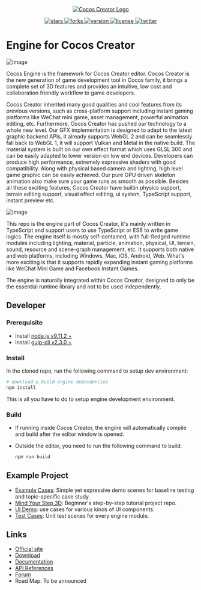 <p align="center">
    <a href="https://www.cocos.com/">
        <img src="https://user-images.githubusercontent.com/1503156/112012067-d5cdf580-8b63-11eb-819a-1c32cf253b25.png"
             alt="Cocos Creator Logo">
    </a>
</p>
<p align="center">
    <a href="https://github.com/cocos-creator/engine/stargazers">
        <img src="https://img.shields.io/github/stars/cocos-creator/engine.svg?style=flat-square&colorB=4183c4"
             alt="stars">
    </a>
    <a href="https://github.com/cocos-creator/engine/network">
        <img src="https://img.shields.io/github/forks/cocos-creator/engine.svg?style=flat-square&colorB=4183c4"
             alt="forks">
    </a>
    <a href="https://github.com/cocos-creator/engine/releases">
        <img src="https://img.shields.io/github/tag/cocos-creator/engine.svg?label=version&style=flat-square&colorB=4183c4"
             alt="version">
    </a>
    <a href="./licenses/LICENSE">
        <img src="https://img.shields.io/badge/license-MIT-blue.svg?style=flat-square&colorB=4183c4"
             alt="license">
    </a>
    <a href="https://twitter.com/cocos2dx">
        <img src="https://img.shields.io/twitter/follow/cocos2dx.svg?logo=twitter&label=follow&style=flat-square&colorB=4183c4"
             alt="twitter">
    </a>
</p>

# Engine for Cocos Creator

![image](https://user-images.githubusercontent.com/1503156/111035862-53548000-8457-11eb-8e8b-52d854caf627.png)

Cocos Engine is the framework for Cocos Creator editor. Cocos Creator is the new generation of game development tool in Cocos family, it brings a complete set of 3D features and provides an intuitive, low cost and collaboration friendly workflow to game developers.

Cocos Creator inherited many good qualities and cool features from its previous versions, such as cross-platform support including instant gaming platforms like WeChat mini game, asset management, powerful animation editing, etc. Furthermore, Cocos Creator has pushed our technology to a whole new level. Our GFX implementation is designed to adapt to the latest graphic backend APIs, it already supports WebGL 2 and can be seamlessly fall back to WebGL 1, it will support Vulkan and Metal in the native build. The material system is built on our own effect format which uses GLSL 300 and can be easily adapted to lower version on low end devices. Developers can produce high performance, extremely expressive shaders with good compatibility. Along with physical based camera and lighting, high level game graphic can be easily achieved. Our pure GPU driven skeleton animation also make sure your game runs as smooth as possible. Besides all these exciting features, Cocos Creator have builtin physics support, terrain editing support, visual effect editing, ui system, TypeScript support, instant preview etc.

![image](https://user-images.githubusercontent.com/1503156/111037166-f27c7600-845d-11eb-988f-4c2c8b5c7321.png)

This repo is the engine part of Cocos Creator, it's mainly written in TypeScript and support users to use TypeScript or ES6 to write game logics. The engine itself is mostly self-contained, with full-fledged runtime modules including lighting, material, particle, animation, physical, UI, terrain, sound, resource and scene-graph management, etc. It supports both native and web platforms, including Windows, Mac, iOS, Android, Web. What's more exciting is that it supports rapidly expanding instant gaming platforms like WeChat Mini Game and Facebook Instant Games.

The engine is naturally integrated within Cocos Creator, designed to only be the essential runtime library and not to be used independently.

## Developer

### Prerequisite

- Install [node.js v9.11.2 +](https://nodejs.org/)
- Install [gulp-cli v2.3.0 +](https://github.com/gulpjs/gulp/tree/master/docs/getting-started)

### Install

In the cloned repo, run the following command to setup dev environment:

```bash
# download & build engine dependencies
npm install
```

This is all you have to do to setup engine development environment.

### Build

- If running inside Cocos Creator, the engine will automatically compile and build after the editor window is opened.

- Outside the editor, you need to run the following command to build:

  ```bash
  npm run build
  ```

## Example Project

- [Example Cases](https://github.com/cocos-creator/example-3d): Simple yet expressive demo scenes for baseline testing and topic-specific case study.
- [Mind Your Step 3D](https://github.com/cocos-creator/tutorial-mind-your-step-3d): Beginner's step-by-step tutorial project repo.
- [UI Demo](https://github.com/cocos-creator/demo-ui/tree/3d): use cases for various kinds of UI components.
- [Test Cases](https://github.com/cocos-creator/test-cases-3d): Unit test scenes for every engine module.

## Links

- [Official site](https://www.cocos.com/products#CocosCreator)
- [Download](https://www.cocos.com/creator)
- [Documentation](https://docs.cocos.com/creator/manual/)
- [API References](https://docs.cocos.com/creator/api/)
- [Forum](https://discuss.cocos2d-x.org/c/creator)
- Road Map: To be announced
